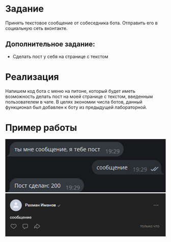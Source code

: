 # Задание

Принять текстовое сообщение от собеседника бота. Отправить его в социальную сеть вконтакте.

## Дополнительное задание:

- Сделать пост у себя на странице с текстом 

# Реализация

Напишем код бота с меню на питоне, который будет иметь возможность делать пост на моей странице с текстом, введенным пользователем в чате. В целях экономии числа ботов, данный функционал был добавлен к боту из предыдущей лабораторной. 

# Пример работы

![](./../images/lab10/image.png)
![](./../images/lab10/image%20copy.png)